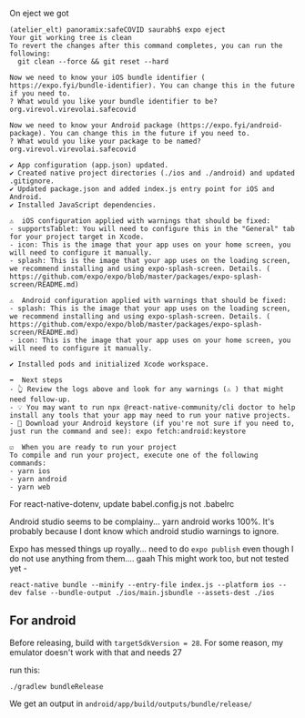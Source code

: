 

On eject we got
```
(atelier_elt) panoramix:safeCOVID saurabh$ expo eject
Your git working tree is clean
To revert the changes after this command completes, you can run the following:
  git clean --force && git reset --hard

Now we need to know your iOS bundle identifier (​https://expo.fyi/bundle-identifier​). You can change this in the future if you need to.
? What would you like your bundle identifier to be? org.virevol.virevolai.safecovid

Now we need to know your Android package (​https://expo.fyi/android-package​). You can change this in the future if you need to.
? What would you like your package to be named? org.virevol.virevolai.safecovid

✔ App configuration (app.json) updated.
✔ Created native project directories (./ios and ./android) and updated .gitignore.
✔ Updated package.json and added index.js entry point for iOS and Android.
✔ Installed JavaScript dependencies.

⚠️  iOS configuration applied with warnings that should be fixed:
- supportsTablet: You will need to configure this in the "General" tab for your project target in Xcode.
- icon: This is the image that your app uses on your home screen, you will need to configure it manually.
- splash: This is the image that your app uses on the loading screen, we recommend installing and using expo-splash-screen. Details. (​https://github.com/expo/expo/blob/master/packages/expo-splash-screen/README.md​)

⚠️  Android configuration applied with warnings that should be fixed:
- splash: This is the image that your app uses on the loading screen, we recommend installing and using expo-splash-screen. Details. (​https://github.com/expo/expo/blob/master/packages/expo-splash-screen/README.md​)
- icon: This is the image that your app uses on your home screen, you will need to configure it manually.

✔ Installed pods and initialized Xcode workspace.

➡️  Next steps
- 👆 Review the logs above and look for any warnings (⚠️ ) that might need follow-up.
- 💡 You may want to run npx @react-native-community/cli doctor to help install any tools that your app may need to run your native projects.
- 🔑 Download your Android keystore (if you're not sure if you need to, just run the command and see): expo fetch:android:keystore

☑️  When you are ready to run your project
To compile and run your project, execute one of the following commands:
- yarn ios
- yarn android
- yarn web

```

For react-native-dotenv, update babel.config.js not .babelrc

Android studio seems to be complainy... yarn android works 100%. It's probably because I dont know which android studio warnings to ignore.

Expo has messed things up royally... need to do `expo publish` even though I do not use anything from them.... gaah
This might work too, but not tested yet - 
```
react-native bundle --minify --entry-file index.js --platform ios --dev false --bundle-output ./ios/main.jsbundle --assets-dest ./ios
```

For android
-----
Before releasing, build with `targetSdkVersion = 28`.
For some reason, my emulator doesn't work with that and needs 27

run this:
```
./gradlew bundleRelease
```

We get an output in `android/app/build/outputs/bundle/release/`

